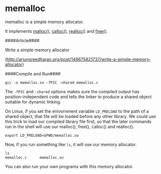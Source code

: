 # memalloc

memalloc is a simple memory allocator.

It implements <a href="http://man7.org/linux/man-pages/man3/free.3.html">malloc()</a>, <a href="http://man7.org/linux/man-pages/man3/free.3.html">calloc()</a>, <a href="http://man7.org/linux/man-pages/man3/free.3.html">realloc()</a> and <a href="http://man7.org/linux/man-pages/man3/free.3.html">free()</a>.

####Article####

Write a simple memory allocator

(http://arjunsreedharan.org/post/148675821737/write-a-simple-memory-allocator)

####Compile and Run####
```
gcc -o memalloc.so -fPIC -shared memalloc.c
```

The `-fPIC` and `-shared` options makes sure the compiled output has position-independent code and tells the linker to produce a shared object suitable for dynamic linking.

On Linux, if you set the enivornment variable `LD_PRELOAD` to the path of a shared object, that file will be loaded before any other library. We could use this trick to load our compiled library file first, so that the later commands run in the shell will use our malloc(), free(), calloc() and realloc().

```
export LD_PRELOAD=$PWD/memalloc.so
```

Now, if you run something like `ls`, it will use our memory allocator.
```
ls
memalloc.c		memalloc.so
```

You can also run your own programs with this memory allocator.
